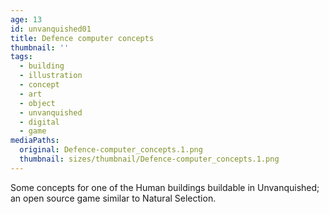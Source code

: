 ```yaml
---
age: 13
id: unvanquished01
title: Defence computer concepts
thumbnail: ''
tags:
  - building
  - illustration
  - concept
  - art
  - object
  - unvanquished
  - digital
  - game
mediaPaths:
  original: Defence-computer_concepts.1.png
  thumbnail: sizes/thumbnail/Defence-computer_concepts.1.png
---
```

Some concepts for one of the Human buildings buildable in Unvanquished; an open source game similar to Natural Selection.